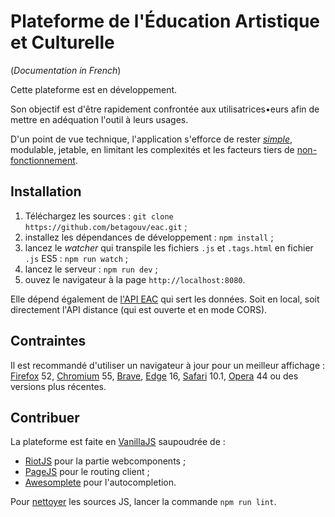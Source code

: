 # Plateforme de l'Éducation Artistique et Culturelle

(_Documentation in French_)

Cette plateforme est en développement.

Son objectif est d'être rapidement confrontée aux utilisatrices•eurs afin
de mettre en adéquation l'outil à leurs usages.

D'un point de vue technique, l'application s'efforce de rester [_simple_](https://menwithpens.ca/simple-and-easy-blogging/),
modulable, jetable, en limitant les complexités et les facteurs tiers de [non-](https://github.com/webpack/webpack/issues)[fonctionnement](https://stackoverflow.com/search?q=webpack).


## Installation

1. Téléchargez les sources : `git clone https://github.com/betagouv/eac.git` ;
2. installez les dépendances de développement : `npm install` ;
3. lancez le _watcher_ qui transpile les fichiers `.js` et `.tags.html` en fichier `.js` ES5 : `npm run watch` ;
4. lancez le serveur : `npm run dev` ;
5. ouvez le navigateur à la page `http://localhost:8080`.

Elle dépend également de [l'API EAC](http://github.com/betagouv/eac-api) qui sert
les données.
Soit en local, soit directement l'API distance (qui est ouverte et en mode CORS).


## Contraintes

Il est recommandé d'utiliser un navigateur à jour pour un meilleur affichage :
[Firefox](https://www.mozilla.org/) 52, [Chromium](https://download-chromium.appspot.com/) 55,
[Brave](https://brave.com/), [Edge](https://developer.microsoft.com/microsoft-edge/) 16,
[Safari](https://developer.apple.com/safari/download/) 10.1,
[Opera](https://www.opera.com/download) 44 ou des versions plus récentes.


## Contribuer

La plateforme est faite en [VanillaJS](http://vanilla-js.com/) saupoudrée de :
- [RiotJS](http://riot.js.org/) pour la partie webcomponents ;
- [PageJS](https://visionmedia.github.io/page.js/) pour le routing client ;
- [Awesomplete](https://github.com/LeaVerou/awesomplete) pour l'autocompletion.

Pour [nettoyer](https://standardjs.com/) les sources JS, lancer la commande `npm run lint`.

